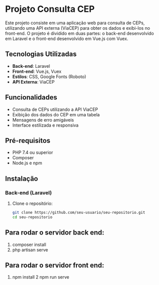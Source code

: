 # Projeto Consulta CEP

Este projeto consiste em uma aplicação web para consulta de CEPs, utilizando uma API externa (ViaCEP) para obter os dados e exibi-los no front-end. O projeto é dividido em duas partes: o back-end desenvolvido em Laravel e o front-end desenvolvido em Vue.js com Vuex.

## Tecnologias Utilizadas

- **Back-end**: Laravel
- **Front-end**: Vue.js, Vuex
- **Estilos**: CSS, Google Fonts (Roboto)
- **API Externa**: ViaCEP

## Funcionalidades

- Consulta de CEPs utilizando a API ViaCEP
- Exibição dos dados do CEP em uma tabela
- Mensagens de erro amigáveis
- Interface estilizada e responsiva

## Pré-requisitos

- PHP 7.4 ou superior
- Composer
- Node.js e npm

## Instalação

### Back-end (Laravel)

1. Clone o repositório:
   ```bash
   git clone https://github.com/seu-usuario/seu-repositorio.git
   cd seu-repositorio
## Para rodar o servidor back end: 
1. composer install
2. php artisan serve

## Para rodar o servidor front end:
1. npm install
2 npm run serve
